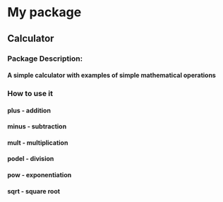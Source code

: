 # My package

## Calculator


### Package Description:
#### A simple calculator with examples of simple mathematical operations

### How to use it
#### plus - addition
#### minus - subtraction
#### mult - multiplication
#### podel - division
#### pow - exponentiation
#### sqrt - square root